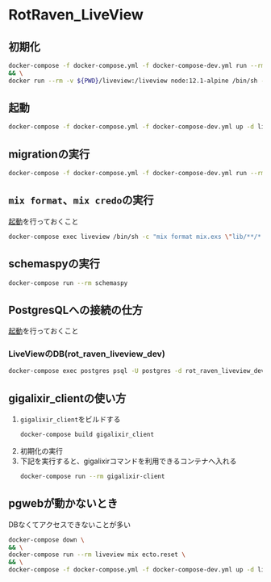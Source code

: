 # RotRaven_LiveView

## 初期化
```sh
docker-compose -f docker-compose.yml -f docker-compose-dev.yml run --rm liveview /bin/sh -c "mix do deps.get, deps.compile, ecto.reset" -- \
&& \
docker run --rm -v ${PWD}/liveview:/liveview node:12.1-alpine /bin/sh -c "cd /liveview/assets && yarn"
```

## 起動
```sh
docker-compose -f docker-compose.yml -f docker-compose-dev.yml up -d liveview
```

## migrationの実行
```sh
docker-compose -f docker-compose.yml -f docker-compose-dev.yml run --rm liveview mix ecto.reset
```

## `mix format`、`mix credo`の実行
[起動](README.md#起動)を行っておくこと

```sh
docker-compose exec liveview /bin/sh -c "mix format mix.exs \"lib/**/*.{ex,exs}\" \"test/**/*.{ex,exs}\" && mix credo"
```

## schemaspyの実行
```sh
docker-compose run --rm schemaspy
```

## PostgresQLへの接続の仕方
[起動](README.md#起動)を行っておくこと

### LiveViewのDB(rot_raven_liveview_dev)
```sh
docker-compose exec postgres psql -U postgres -d rot_raven_liveview_dev
```

## gigalixir_clientの使い方
1. `gigalixir_client`をビルドする
    ```sh
    docker-compose build gigalixir_client
    ```
2. 初期化の実行
3. 下記を実行すると、gigalixirコマンドを利用できるコンテナへ入れる
    ```sh
    docker-compose run --rm gigalixir-client
    ```

## pgwebが動かないとき
DBなくてアクセスできないことが多い

```sh
docker-compose down \
&& \
docker-compose run --rm liveview mix ecto.reset \
&& \
docker-compose -f docker-compose.yml -f docker-compose-dev.yml up -d liveview
```
